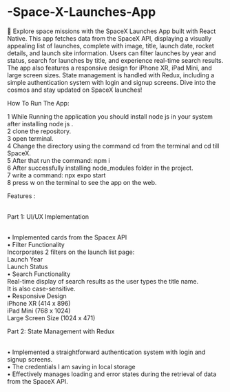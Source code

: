 # -Space-X-Launches-App
🚀 Explore space missions with the SpaceX Launches App built with React Native. This app fetches data from the SpaceX API, displaying a visually appealing list of launches, complete with image, title, launch date, rocket details, and launch site information. Users can filter launches by year and status, search for launches by title, and experience real-time search results. The app also features a responsive design for iPhone XR, iPad Mini, and large screen sizes. State management is handled with Redux, including a simple authentication system with login and signup screens. Dive into the cosmos and stay updated on SpaceX launches!

How To Run The App: <br> 

1 While Running the application you should install node js in your system  
after installing node js .<br>
2 clone the repository. <br>
3 open terminal.<br>
4 Change the directory using the command cd from the terminal and cd till SpaceX.<br>
5 After that run the command: npm i <br>
6 After successfully installing node_modules folder in the project. <br>
7 write a command: npx expo start  <br>
8 press w on the terminal to see the app on the web. <br>

Features : <br> <br>

Part 1: UI/UX Implementation <br> <br>

• Implemented cards from the Spacex API  <br>
• Filter Functionality <br>
  Incorporates 2 filters on the launch list page: <br>
  Launch Year <br>
  Launch Status <br>
• Search Functionality  <br>
  Real-time display of search results as the user types the title name.  <br>
  It is also case-sensitive.  <br>
• Responsive Design  <br>
  iPhone XR (414 x 896)  <br>
  iPad Mini (768 x 1024)  <br>
  Large Screen Size (1024 x 471)  <br>

Part 2: State Management with Redux  <br> <br>

• Implemented a straightforward authentication system with login and signup screens.  <br>
• The credentials I am saving in local storage   <br>
• Effectively manages loading and error states during the retrieval of data from the SpaceX API.  <br>

